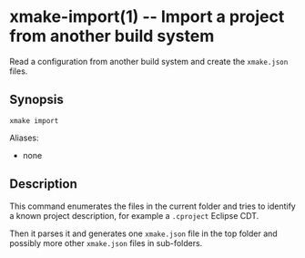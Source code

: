 # xmake-import(1) -- Import a project from another build system

Read a configuration from another build system and create the `xmake.json` files.

## Synopsis

```
xmake import
```

Aliases:
- none

## Description

This command enumerates the files in the current folder and tries to identify
a known project description, for example a `.cproject` Eclipse CDT.

Then it parses it and generates one `xmake.json` file in the top folder and 
possibly more other `xmake.json` files in sub-folders.
